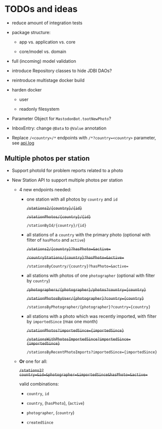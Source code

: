 # TODOs and ideas

- reduce amount of integration tests

- package structure:

    - app vs. application vs. core

    - core/model vs. domain

- full (incoming) model validation

- introduce Repository classes to hide JDBI DAOs?

- reintroduce multistage docker build

- harden docker

    - user

    - readonly filesystem

- Parameter Object for `MastodonBot.tootNewPhoto`?

- InboxEntry: change `@Data` to `@Value` annotation

- Replace `/<country>/*` endpoints with `/*?country=<country>` parameter, see [api.log](api.log)

## Multiple photos per station

- Support photoId for problem reports related to a photo

- New Station API to support multiple photos per station

  - 4 new endpoints needed:

    - one station with all photos by `country` and `id`

      ~~`/stations2/{country}/{id}`~~

      ~~`/stationPhotos/{country}/{id}`~~

      `/stationById/{country}/{id}`

    - all stations of a `country` with the primary photo (optional with filter of `hasPhoto` and `active`)

      ~~`/stations2/{country}?hasPhoto=&active=`~~

      ~~`/countryStations/{country}?hasPhoto=&active=`~~

      `/stationsByCountry/{country}?hasPhoto=&active=`

    - all stations with photos of one `photographer` (optional with filter by `country`)

      ~~`/photographers/{photographer}/photos?country={country}`~~

      ~~`/stationPhotosByUser/{photographer}?country={country}`~~

      `/stationsByPhotographer/{photographer}?country={country}`

    - all stations with a photo which was recently imported, with filter by `importedSince` (max one month)

      ~~`/stationPhotos?importedSince={importedSince}`~~

      ~~`/stationsWithPhotosImportedSince?importedSince={importedSince}`~~

      `/stationsByRecentPhotoImports?importedSince={importedSince}`

  - **Or** one for all:

    ~~`/stations2?country=&id=&photographer=&importedSince&hasPhoto=&active=`~~

    valid combinations:

      - `country`, `id`

      - `country`, (`hasPhoto`), (`active`)

      - `photographer`, (`country`)

      - `createdSince`

